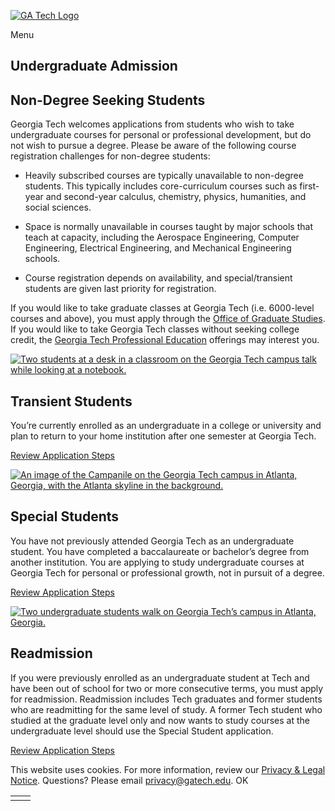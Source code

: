 [![GA Tech Logo](https://admission.gatech.edu/images/gt-logo-oneline-white.svg)](https://admission.gatech.edu/)

Menu

## Undergraduate Admission

## Non-Degree Seeking Students

Georgia Tech welcomes applications from students who wish to take undergraduate courses for personal or professional development, but do not wish to pursue a degree. Please be aware of the following course registration challenges for non-degree students:

- Heavily subscribed courses are typically unavailable to non-degree students. This typically includes core-curriculum courses such as first-year and second-year calculus, chemistry, physics, humanities, and social sciences.

- Space is normally unavailable in courses taught by major schools that teach at capacity, including the Aerospace Engineering, Computer Engineering, Electrical Engineering, and Mechanical Engineering schools.

- Course registration depends on availability, and special/transient students are given last priority for registration.


If you would like to take graduate classes at Georgia Tech (i.e. 6000-level courses and above), you must apply through the [Office of Graduate Studies](http://grad.gatech.edu/apply). If you would like to take Georgia Tech classes without seeking college credit, the [Georgia Tech Professional Education](https://pe.gatech.edu/) offerings may interest you.

[![Two students at a desk in a classroom on the Georgia Tech campus talk while looking at a notebook.](https://admission.gatech.edu/images/blocks/p35.jpg)](https://admission.gatech.edu/nondegree/transient)

## Transient Students

You’re currently enrolled as an undergraduate in a college or university and plan to return to your home institution after one semester at Georgia Tech.

[Review Application Steps](https://admission.gatech.edu/nondegree/transient)

[![An image of the Campanile on the Georgia Tech campus in Atlanta, Georgia, with the Atlanta skyline in the background.](https://admission.gatech.edu/images/blocks/11Photos-(520x299).jpg)](https://admission.gatech.edu/nondegree/special)

## Special Students

You have not previously attended Georgia Tech as an undergraduate student. You have completed a baccalaureate or bachelor’s degree from another institution. You are applying to study undergraduate courses at Georgia Tech for personal or professional growth, not in pursuit of a degree.

[Review Application Steps](https://admission.gatech.edu/nondegree/special)

[![Two undergraduate students walk on Georgia Tech’s campus in Atlanta, Georgia.](https://admission.gatech.edu/images/blocks/web_spring24_012.jpg)](https://registrar.gatech.edu/alumni/readmission)

## Readmission

If you were previously enrolled as an undergraduate student at Tech and have been out of school for two or more consecutive terms, you must apply for readmission. Readmission includes Tech graduates and former students who are readmitting for the same level of study. A former Tech student who studied at the graduate level only and now wants to study courses at the undergraduate level should use the Special Student application.

[Review Application Steps](https://registrar.gatech.edu/alumni/readmission)

This website uses cookies. For more information, review our [Privacy & Legal Notice](https://www.gatech.edu/privacy). Questions? Please email [privacy@gatech.edu](mailto:privacy@gatech.edu).
OK

|     |     |
| --- | --- |
|  |  |